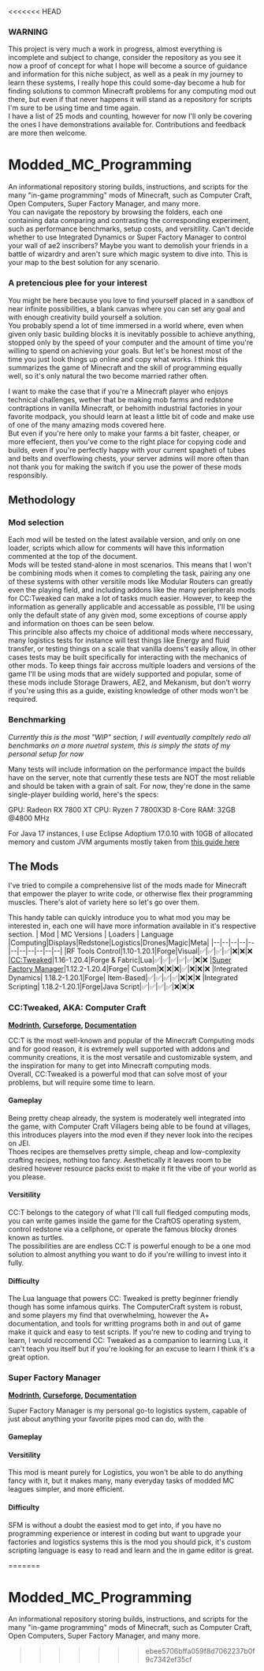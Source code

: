 <<<<<<< HEAD
### WARNING
This project is very much a work in progress, almost everything is incomplete and subject to change, consider the repository as you see it now a proof of concept for what I hope will become a source of guidance and information for this niche subject, as well as a peak in my journey to learn these systems, I really hope this could some-day become a hub for finding solutions to common Minecraft problems for any computing mod out there, but even if that never happens it will stand as a repository for scripts I'm sure to be using time and time again.  
I have a list of 25 mods and counting, however for now I'll only be covering the ones I have demonstrations available for.
Contributions and feedback are more then welcome.

# Modded_MC_Programming
An informational repository storing builds, instructions, and scripts for the many "in-game programming" mods of Minecraft, such as Computer Craft, Open Computers, Super Factory Manager, and many more.  
You can navigate the repostory by browsing the folders, each one containing data comparing and contrasting the corresponding experiment, such as performance benchmarks, setup costs, and versitility. Can't decide whether to use Integrated Dynamics or Super Factory Manager to control your wall of ae2 inscribers? Maybe you want to demolish your friends in a battle of wizardry and aren't sure which magic system to dive into. This is your map to the best solution for any scenario.


### A pretencious plee for your interest
You might be here because you love to find yourself placed in a sandbox of near infinite possibilities, a blank canvas where you can set any goal and with enough creativity build yourself a solution.  
You probably spend a lot of time immersed in a world where, even when given only basic building blocks it is inevitably possible to achieve anything, stopped only by the speed of your computer and the amount of time you're willing to spend on achieving your goals. But let's be honest most of the time you just look things up online and copy what works. 
I think this summarizes the game of Minecraft and the skill of programming equally well, so it's only natural the two become married rather often.  

I want to make the case that if you're a Minecraft player who enjoys technical challenges, wether that be making mob farms and redstone contraptions in vanilla Minecraft, or behomith industrial factories in your favorite modpack, you should learn at least a little bit of code and make use of one of the many amazing mods covered here.  
But even if you're here only to make your farms a bit faster, cheaper, or more effecient, then you've come to the right place for copying code and builds, even if you're perfectly happy with your current spagheti of tubes and belts and overflowing chests, your server admins will more often than not thank you for making the switch if you use the power of these mods responsibly.  

## Methodology
### Mod selection
Each mod will be tested on the latest available version, and only on one loader, scripts which allow for comments will have this information commented at the top of the document.  
Mods will be tested stand-alone in most scenarios. This means that I won't be combining mods when it comes to completing the task, pairing any one of these systems with other versitile mods like Modular Routers can greatly even the playing field, and including addons like the many peripherals mods for CC:Tweaked can make a lot of tasks much easier. However, to keep the information as generally applicable and accessable as possible, I'll be using only the default state of any given mod, some exceptions of course apply and information on thoes can be seen below.  
This princible also affects my choice of additional mods where neccessary, many logistics tests for instance will test things like Energy and fluid transfer, or testing things on a scale that vanilla doens't easily allow, in other cases tests may be built specifically for interacting with the mechanics of other mods. 
To keep things fair accross multiple loaders and versions of the game I'll be using mods that are widely supported and popular, some of these mods include Storage Drawers, AE2, and Mekanism, but don't worry if you're using this as a guide, existing knowledge of other mods won't be required.

### Benchmarking 
*Currently this is the most "WIP" section, I will eventually compltely redo all benchmarks on a more nuetral system, this is simply the stats of my personal setup for now*

Many tests will include information on the performance impact the builds have on the server, note that currently these tests are NOT the most reliable and should be taken with a grain of salt. For now, they're done in the same single-player building world, here's the specs:

GPU: Radeon RX 7800 XT
CPU: Ryzen 7 7800X3D 8-Core
RAM: 32GB @4800 MHz 

For Java 17 instances, I use Eclipse Adoptium 17.0.10 with 10GB of allocated memory and custom JVM arguments mostly taken from [this guide here]() 


## The Mods
I've tried to compile a comprehensive list of the mods made for Minecraft that empower the player to write code, or otherwise flex their programming muscles. There's alot of variety here so let's go over them.

This handy table can quickly introduce you to what mod you may be interested in, each one will have more information available in it's respective section.
| Mod | MC Versions | Loaders | Language |Computing|Displays|Redstone|Logistics|Drones|Magic|Meta|
|--|--|--|--|--|--|--|--|--|--|--|
|RF Tools Control|1.10-1.20.1|Forge|Visual|✅|✅|✅|✅|❌|❌|❌
|[CC:Tweaked](#CC:Tweaked,-AKA:-Computer-Craft)|1.16-1.20.4|Forge & Fabric|Lua|✅|✅|✅|✅|✅|❌|❌
|[Super Factory Manager](#super-factory-manager)|1.12.2-1.20.4|Forge| Custom|❌|❌|❌|✅|❌|❌|❌
|Integrated Dynamics| 1.18.2-1.20.1|Forge| Item-Based|✅|✅|✅|✅|❌|❌|❌
|Integrated Scripting| 1.18.2-1.20.1|Forge|Java Script|✅|✅|✅|✅|❌|❌|❌

### CC:Tweaked, AKA: Computer Craft
**[Modrinth](https://modrinth.com/mod/cc-tweaked), [Curseforge](https://www.curseforge.com/minecraft/mc-mods/cc-tweaked), [Documentation](https://tweaked.cc)**
  
CC:T is the most well-known and popular of the Minecraft Computing mods and for good reason, it is extremely well supported with addons and community creations, it is the most versatile and customizable system, and the inspiration for many to get into Minecraft computing mods.  
Overall, CC:Tweaked is a powerful mod that can solve most of your problems, but will require some time to learn.

#### Gameplay
Being pretty cheap already, the system is moderately well integrated into the game, with Computer Craft Villagers being able to be found at villages, this introduces players into the mod even if they never look into the recipes on JEI.  
Thoes recipes are themselves pretty simple, cheap and low-complexity crafting recipes, nothing too fancy.
Aesthetically it leaves room to be desired however resource packs exist to make it fit the vibe of your world as you please.

#### Versitility
CC:T belongs to the category of what I'll call full fledged computing mods, you can write games inside the game for the CraftOS operating system, control redstone via a cellphone, or operate the famous blocky drones known as turtles.  
The possibilities are are endless CC:T is powerful enough to be a one mod solution to almost anything you want to do if you're willing to invest into it fully.  

#### Difficulty
The Lua language that powers CC: Tweaked is pretty beginner friendly though has some infamous quirks. The ComputerCraft system is robust, and some players my find that overwhelming, however the A+ documentation, and tools for writting programs both in and out of game make it quick and easy to test scripts. If you're new to coding and trying to learn, I would reccomend CC: Tweaked as a companion to learning Lua, it can't teach you itself but if you're looking for an excuse to learn I think it's a great option.

### Super Factory Manager
**[Modrinth](https://modrinth.com/mod/super-factory-manager), [Curseforge](https://www.curseforge.com/minecraft/mc-mods/super-factory-manager), [Documentation](https://github.com/TeamDman/SuperFactoryManager/tree/1.20.4/examples)**  

Super Factory Manager is my personal go-to logistics system, capable of just about anything your favorite pipes mod can do, with the

#### Gameplay


#### Versitility
This mod is meant purely for Logistics, you won't be able to do anything fancy with it, but it makes many, many everyday tasks of modded MC leagues simpler, and more efficient.

#### Difficulty
SFM is without a doubt the easiest mod to get into, if you have no programming experience or interest in coding but want to upgrade your factories and logistics systems this is the mod you should pick, it's custom scripting language is easy to read and learn and the in game editor is great. 


=======
# Modded_MC_Programming
An informational repository storing builds, instructions, and scripts for the many "in-game programming" mods of Minecraft, such as Computer Craft, Open Computers, Super Factory Manager, and many more.
>>>>>>> ebee5706bffa059f8d7062237b0f9c7342ef35cf
